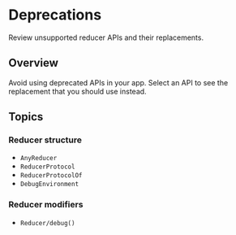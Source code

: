 # Deprecations

Review unsupported reducer APIs and their replacements.

## Overview

Avoid using deprecated APIs in your app. Select an API to see the replacement that you should use
instead.

## Topics

### Reducer structure

- ``AnyReducer``
- ``ReducerProtocol``
- ``ReducerProtocolOf``
- ``DebugEnvironment``

### Reducer modifiers

- ``Reducer/debug()``
